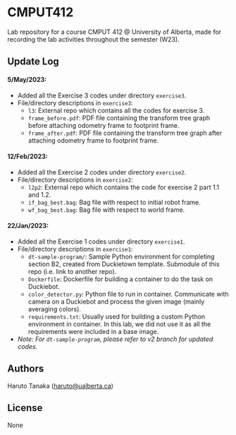 # CMPUT412
Lab repository for a course CMPUT 412 @ University of Alberta, made for recording the lab activities throughout the semester (W23).

## Update Log
#### 5/May/2023:
- Added all the Exercise 3 codes under directory `exercise3`.
- File/directory descriptions in `exercise3`:
    - `l3`: External repo which contains all the codes for exercise 3.
    - `frame_before.pdf`: PDF file containing the transform tree graph before attaching odometry frame to footprint frame. 
    - `frame_after.pdf`: PDF file containing the transform tree graph after attaching odometry frame to footprint frame. 

#### 12/Feb/2023:
- Added all the Exercise 2 codes under directory `exercise2`.
- File/directory descriptions in `exercise2`:
    - `l2p2`: External repo which contains the code for exercise 2 part 1.1 and 1.2.
    - `if_bag_best.bag`: Bag file with respect to initial robot frame.
    - `wf_bag_best.bag`: Bag file with respect to world frame.

#### 22/Jan/2023:
- Added all the Exercise 1 codes under directory `exercise1`.
- File/directory descriptions in `exercise1`:
	- `dt-sample-program/`: Sample Python environment for completing section B2, created from Duckietown template. Submodule of this repo (i.e. link to another repo).
	- `Dockerfile`: Dockerfile for building a container to do the task on Duckiebot.
	- `color_detector.py`: Python file to run in container. Communicate with camera on a Duckiebot and process the given image (mainly averaging colors).
	- `requirements.txt`: Usually used for building a custom Python environment in container. In this lab, we did not use it as all the requirements were included in a base image.
- *Note: For `dt-sample-program`, please refer to v2 branch for updated codes.*

## Authors
Haruto Tanaka (haruto@ualberta.ca)

## License
None
